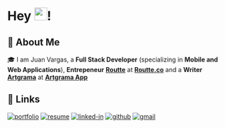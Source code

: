 # Hey <img src="https://media.giphy.com/media/hvRJCLFzcasrR4ia7z/giphy.gif" width="29px" height="29px">!

## 🚀 About Me

🎓 I am Juan Vargas, a **Full Stack Developer** (specializing in **Mobile and Web Applications**), **Entrepeneur** [**Routte**](https://routte.co/) at [**Routte.co**](https://www.routte.co) and a **Writer** [**Artgrama**](https://www.sae.org/publications/technical-papers/content/2022-01-5058/) at [**Artgrama App**](https://play.google.com/store/apps/details?id=com.thelastclown.artgrama_app&hl=es_419&gl=US)

## 🔗 Links

[![portfolio](https://img.shields.io/badge/Portfolio-5340ff?style=for-the-badge&logo=Google-chrome&logoColor=white)](https://jpvargas.dev/)
[![resume](https://img.shields.io/badge/Resume-4285F4?style=for-the-badge&logo=read-the-docs&logoColor=white)](https://drive.google.com/file/d/1gdPGUCfF5k_vEiy5hesaeY7hH0m-CAjo/view)
[![linked-in](https://img.shields.io/badge/Linked_In-0077B5?style=for-the-badge&logo=LinkedIn&logoColor=white)](https://www.linkedin.com/in/jp-vargasm/)
[![github](https://img.shields.io/badge/GitHub-000000?style=for-the-badge&logo=GitHub&logoColor=white)](https://github.com/jpvargasdev)
[![gmail](https://img.shields.io/badge/Gmail-D14836?style=for-the-badge&logo=Gmail&logoColor=white)](mailto:https://github.com/jpvargasdev)
